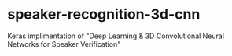 # speaker-recognition-3d-cnn
Keras implimentation of "Deep Learning &amp; 3D Convolutional Neural Networks for Speaker Verification"
